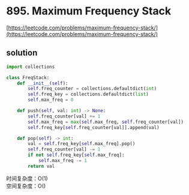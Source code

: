 # 895. Maximum Frequency Stack
[https://leetcode.com/problems/maximum-frequency-stack/](https://leetcode.com/problems/maximum-frequency-stack/)


## solution

```python
import collections

class FreqStack:
    def __init__(self):
        self.freq_counter = collections.defaultdict(int)
        self.freq_key = collections.defaultdict(list)
        self.max_freq = 0

    def push(self, val: int) -> None:
        self.freq_counter[val] += 1
        self.max_freq = max(self.max_freq, self.freq_counter[val])
        self.freq_key[self.freq_counter[val]].append(val)

    def pop(self) -> int:
        val = self.freq_key[self.max_freq].pop()
        self.freq_counter[val] -= 1
        if not self.freq_key[self.max_freq]:
            self.max_freq -= 1
        return val
```
时间复杂度：O(1) <br>
空间复杂度：O()
